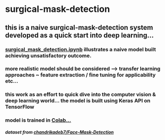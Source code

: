 # surgical-mask-detection

## this is a naive surgical-mask-detection system developed as a quick start into deep learning...

### [surgical_mask_detection.ipynb](https://github.com/YongLS/surgical-mask-detection/blob/main/surgical-mask-detection.ipynb) illustrates a naive model built achieving unsatisfactory outcome.
### more realistic model should be considered --> transfer learning approaches ~ feature extraction / fine tuning for applicability etc...
### this work as an effort to quick dive into the computer vision & deep learning world... the model is built using Keras API on TensorFlow
### model is trained in [Colab...](https://colab.research.google.com/notebooks/intro.ipynb?utm_source=scs-index)
#### *dataset from* *[chandrikadeb7/Face-Mask-Detection](https://github.com/chandrikadeb7/Face-Mask-Detection)*
